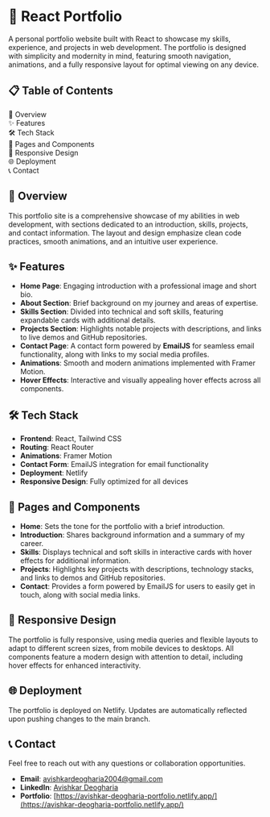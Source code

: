 # 📌 React Portfolio
A personal portfolio website built with React to showcase my skills, experience, and projects in web development. The portfolio is designed with simplicity and modernity in mind, featuring smooth navigation, animations, and a fully responsive layout for optimal viewing on any device.

## 📋 Table of Contents
📌 Overview  
✨ Features  
🛠️ Tech Stack  
📄 Pages and Components  
📱 Responsive Design  
🌐 Deployment  
📞 Contact  

## 📌 Overview
This portfolio site is a comprehensive showcase of my abilities in web development, with sections dedicated to an introduction, skills, projects, and contact information. The layout and design emphasize clean code practices, smooth animations, and an intuitive user experience.

## ✨ Features
- **Home Page**: Engaging introduction with a professional image and short bio.  
- **About Section**: Brief background on my journey and areas of expertise.  
- **Skills Section**: Divided into technical and soft skills, featuring expandable cards with additional details.  
- **Projects Section**: Highlights notable projects with descriptions, and links to live demos and GitHub repositories.  
- **Contact Page**: A contact form powered by **EmailJS** for seamless email functionality, along with links to my social media profiles.  
- **Animations**: Smooth and modern animations implemented with Framer Motion.  
- **Hover Effects**: Interactive and visually appealing hover effects across all components.  

## 🛠️ Tech Stack
- **Frontend**: React, Tailwind CSS  
- **Routing**: React Router  
- **Animations**: Framer Motion  
- **Contact Form**: EmailJS integration for email functionality  
- **Deployment**: Netlify  
- **Responsive Design**: Fully optimized for all devices  

## 📄 Pages and Components
- **Home**: Sets the tone for the portfolio with a brief introduction.  
- **Introduction**: Shares background information and a summary of my career.  
- **Skills**: Displays technical and soft skills in interactive cards with hover effects for additional information.  
- **Projects**: Highlights key projects with descriptions, technology stacks, and links to demos and GitHub repositories.  
- **Contact**: Provides a form powered by EmailJS for users to easily get in touch, along with social media links.  

## 📱 Responsive Design
The portfolio is fully responsive, using media queries and flexible layouts to adapt to different screen sizes, from mobile devices to desktops. All components feature a modern design with attention to detail, including hover effects for enhanced interactivity.

## 🌐 Deployment
The portfolio is deployed on Netlify. Updates are automatically reflected upon pushing changes to the main branch.

## 📞 Contact
Feel free to reach out with any questions or collaboration opportunities.

- **Email**: avishkardeogharia2004@gmail.com  
- **LinkedIn**: [Avishkar Deogharia](https://www.linkedin.com/in/avishkar-deogharia)  
- **Portfolio**: [https://avishkar-deogharia-portfolio.netlify.app/](https://avishkar-deogharia-portfolio.netlify.app/)
